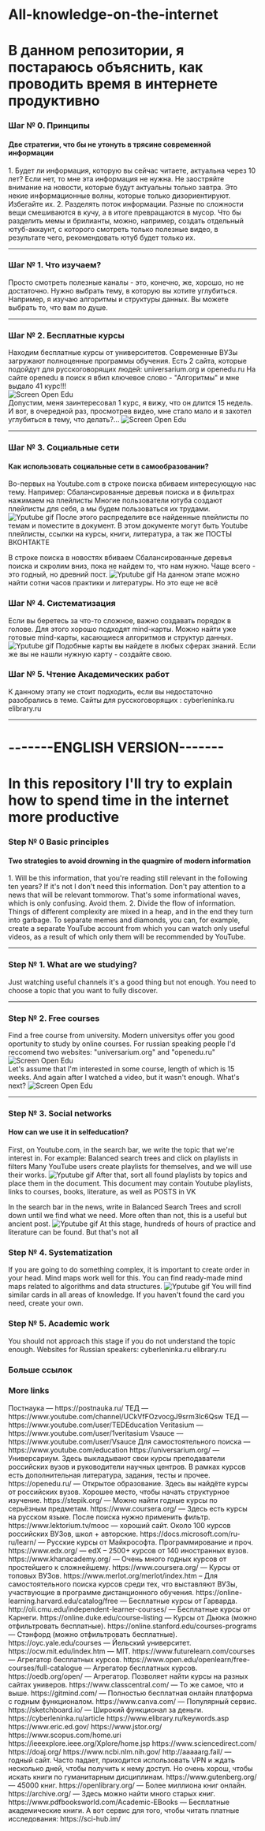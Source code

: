 # All-knowledge-on-the-internet

<h1>В данном репозитории, я постараюсь объяснить, как проводить время в интернете продуктивно</h1>

<h3>Шаг № 0. Принципы</h3>
<h4>Две стратегии, что бы не утонуть в трясине современной информации</h4>
1. Будет ли информация, которую вы сейчас читаете, актуальна через 10 лет?
Если нет, то мне эта информация не нужна. Не заостряйте внимание на новости, которые будут актуальны только завтра. Это некие информационные волны, которые только дизориентируют. Избегайте их.
2. Разделять поток информации. Разные по сложности вещи смешиваются в кучу, а в итоге превращаются в мусор. Что бы разделить мемы и брилианты, можно, например, создать отдельный ютуб-аккаунт, с которого смотреть только полезные видео, в результате чего, рекомендовать ютуб будет только их.
<hr>

<h3>Шаг № 1. Что изучаем?</h3>
Просто смотреть полезные каналы - это, конечно, же, хорошо, но не достаточно. Нужно выбрать тему, в которую вы хотите углубиться.
Например, я изучаю алгоритмы и структуры данных. Вы можете выбрать то, что вам по душе.
<hr>

<h3>Шаг № 2. Бесплатные курсы</h3>
Находим бесплатные курсы от университетов. Современные ВУЗы загружают полноценные программы обучения. Есть 2 сайта, которые подойдут для русскоговорящих людей: universarium.org и openedu.ru
На сайте openedu в поиск я вбил ключевое слово - "Алгоритмы" и мне выдало 41 курс!!!
<br>
<img src="srcs/Screen Shot 2021-07-09 at 5.02.40 PM.png" alt="Screen Open Edu">
<br>
Допустим, меня заинтересовал 1 курс, я вижу, что он длится 15 недель. И вот, в очередной раз, просмотрев видео, мне стало мало и я захотел углубиться в тему, что делать?...
<img src="srcs/Screen Shot 2021-07-09 at 5.07.46 PM.png" alt="Screen Open Edu">
<br>
<hr>
<h3>Шаг № 3. Социальные сети</h3>
<h4>Как использовать социальные сети в самообразовании?</h4>
Во-первых на Youtube.com в строке поиска вбиваем интересующую нас тему. Например: Сбалансированные деревья поиска и в фильтрах нажимаем на плейлисты
Многие пользователи ютуба создают плейлисты для себя, а мы будем пользоваться их трудами.
<img src="srcs/zoom_0.gif" alt="Yputube gif">
После этого распределите все найденные плейлисты по темам и поместите в документ. В этом документе могут быть Youtube плейлисты, ссылки на курсы, книги, литература, а так же ПОСТЫ ВКОНТАКТЕ

В строке поиска в новостях вбиваем Сбалансированные деревья поиска и скролим вниз, пока не найдем то, что нам нужно. Чаще всего - это годный, но древний пост.
<img src="srcs/zoom_1.gif" alt="Yputube gif">
На данном этапе можно найти сотни часов практики и литературы. Но это еще не всё
<h3>Шаг № 4. Систематизация</h3>
Если вы беретесь за что-то сложное, важно создавать порядок в голове. Для этого хорошо подходят mind-карты. Можно найти уже готовые mind-карты, касающиеся алгоритмов и структур данных.
<img src="srcs/Screen Shot 2021-07-09 at 5.36.02 PM.png" alt="Yputube gif">
Подобные карты вы найдете в любых сферах знаний. Если же вы не нашли нужную карту - создайте свою.
<h3>Шаг № 5. Чтение Академических работ</h3>
К данному этапу не стоит подходить, если вы недостаточно разобрались в теме.
Сайты для русскоговорящих : cyberleninka.ru elibrary.ru
<hr>
<h1>-------ENGLISH VERSION-------</h1>
<h1>In this repository I'll try to explain how to spend time in the internet more productive</h1>

<h3>Step № 0 Basic principles</h3>
<h4>Two strategies to avoid drowning in the quagmire of modern information </h4>
1. Will be this information, that you're reading still relevant in the following ten years?
If it's not I don't need this information. Don't pay attention to a news that will be relevant tommorow. That's some informational waves, which is only confusing. Avoid them.
2. Divide the flow of information. Things of different complexity are mixed in a heap, and in the end they turn into garbage. To separate memes and diamonds, you can, for example, create a separate YouTube account from which you can watch only useful videos, as a result of which only them will be recommended by YouTube.
<hr>

<h3>Step № 1. What are we studying?</h3>
Just watching useful channels it's a good thing but not enough. You need to choose a topic that you want to fully discover.
<hr>

<h3>Step № 2. Free courses</h3>
Find a free course from university. Modern universitys offer you good oportunity to study by online courses. For russian speaking people I'd reccomend two websites:
"universarium.org" and "openedu.ru"
<br>
<img src="srcs/Screen Shot 2021-07-09 at 5.02.40 PM.png" alt="Screen Open Edu">
<br>
Let's assume that I'm interested in some course, length of which is 15 weeks. And again after I watched a video, but it wasn't enough. What's next?
<img src="srcs/Screen Shot 2021-07-09 at 5.07.46 PM.png" alt="Screen Open Edu">
<br>
<hr>
<h3>Step № 3. Social networks</h3>
<h4>How can we use it in selfeducation?</h4>
First, on Youtube.com, in the search bar, we write the topic that we're interest in. For example: Balanced search trees and click on playlists in filters
Many YouTube users create playlists for themselves, and we will use their works.
<img src="srcs/zoom_0.gif" alt="Yputube gif">
After that, sort all found playlists by topics and place them in the document. This document may contain Youtube playlists, links to courses, books, literature, as well as POSTS in VK

In the search bar in the news, write in Balanced Search Trees and scroll down until we find what we need. More often than not, this is a useful but ancient post.
<img src="srcs/zoom_1.gif" alt="Yputube gif">
At this stage, hundreds of hours of practice and literature can be found. But that's not all
<h3>Step № 4. Systematization</h3>
If you are going to do something complex, it is important to create order in your head. Mind maps work well for this. You can find ready-made mind maps related to algorithms and data structures.
<img src="srcs/Screen Shot 2021-07-09 at 5.36.02 PM.png" alt="Yputube gif">
You will find similar cards in all areas of knowledge. If you haven't found the card you need, create your own.
<h3>Step № 5. Academic work</h3>
You should not approach this stage if you do not understand the topic enough.
Websites for Russian speakers: cyberleninka.ru elibrary.ru

<h3>Больше ссылок</h3>
<h3>More links</h3>
Постнаука — https://postnauka.ru/
ТЕД — https://www.youtube.com/channel/UCkVfFOzvocgJ9srm3lc6Qsw
ТЕД — https://www.youtube.com/user/TEDEducation
Veritasium — https://www.youtube.com/user/1veritasium
Vsauce — https://www.youtube.com/user/Vsauce
Для самостоятельного поиска — https://www.youtube.com/education
https://universarium.org/ — Универсариум. Здесь выкладывают свои курсы преподаватели российских вузов и руководители научных центров. В рамках курсов есть дополнительная литература, задания, тесты и прочее.
https://openedu.ru/  — Открытое образование. Здесь вы найдёте курсы от российских вузов. Хорошее место, чтобы начать структурное изучение.
https://stepik.org/ — Можно найти годные курсы по серьёзным предметам.
https://www.coursera.org/ — Здесь есть курсы на русском языке. После поиска нужно применить фильтр.
https://www.lektorium.tv/mooc — хороший сайт. Около 100 курсов российских ВУЗов, школ + авторские.
https://docs.microsoft.com/ru-ru/learn/ — Русские курсы от Майкрософта. Программирование и проч.
 https://www.edx.org/ — edX – 2500+ курсов от 140 иностранных вузов.
https://www.khanacademy.org/ — Очень много годных курсов от простейшего к сложнейшему.
https://www.coursera.org/ — Курсы от топовых ВУЗов.
https://www.merlot.org/merlot/index.htm – Для самостоятельного поиска курсов среди тех, что выставляют ВУЗы, участвующие в программе дистанционного обучения.
https://online-learning.harvard.edu/catalog/free — Бесплатные курсы от Гарварда.
 http://oli.cmu.edu/independent-learner-courses/ — Бесплатные курсы от Карнеги.
 https://online.duke.edu/course-listing — Курсы от Дьюка (можно отфильтровать бесплатные).
 https://online.stanford.edu/courses-programs — Стэнфорд (можно отфильтровать бесплатные).
 https://oyc.yale.edu/courses — Йельский университет.
 https://ocw.mit.edu/index.htm — MIT.
 https://www.futurelearn.com/courses — Агрегатор бесплатных курсов.
https://www.open.edu/openlearn/free-courses/full-catalogue — Агрегатор бесплатных курсов.
 https://oedb.org/open/ — Агрегатор. Позволяет найти курсы на разных сайтах универов.
https://www.classcentral.com/ — То же самое, что и выше.
https://gitmind.com/ — Полностью бесплатная онлайн платформа с годным функционалом.
https://www.canva.com/ — Популярный сервис.
https://sketchboard.io/ — Широкий функционал за деньги.
https://cyberleninka.ru/article
https://www.elibrary.ru/keywords.asp
https://www.eric.ed.gov/
https://www.jstor.org/
https://www.scopus.com/home.uri
https://ieeexplore.ieee.org/Xplore/home.jsp
https://www.sciencedirect.com/
https://doaj.org/
https://www.ncbi.nlm.nih.gov/
http://aaaaarg.fail/ — годный сайт. Часто падает, приходится использовать VPN и ждать несколько дней, чтобы получить к нему доступ. Но очень хорош, чтобы искать книги по гуманитарным дисциплинам.
https://www.gutenberg.org/ — 45000 книг.
https://openlibrary.org/ — Более миллиона книг онлайн.
https://archive.org/ — Здесь можно найти много старых книг.
https://www.pdfbooksworld.com/Academic-EBooks — Бесплатные академические книги.
А вот сервис для того, чтобы читать платные исследования:
https://sci-hub.im/
